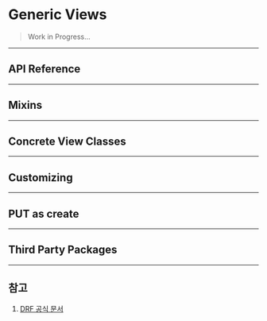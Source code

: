 # Generic Views
> Work in Progress...

----

## API Reference

----

## Mixins

----

## Concrete View Classes

----

## Customizing

---

## PUT as create

----

## Third Party Packages

-----

## 참고
1. [DRF 공식 문서](http://www.django-rest-framework.org/api-guide/generic-views)

